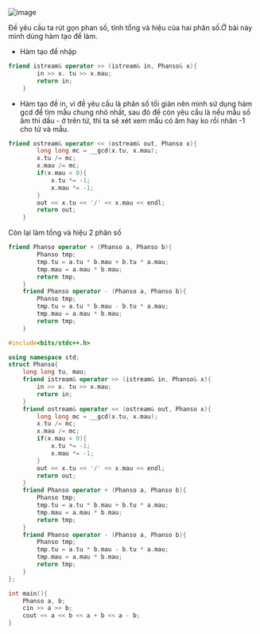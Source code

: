 ![image](https://github.com/Llam-a/Practice_Cpp/assets/115911041/cbabc265-8447-4343-8c24-f5788ac93005)


Đề yêu cầu ta rút gọn phan số, tính tổng và hiệu của hai phân số.Ở bài này mình dùng hàm tạo để làm.

- Hàm tạo để nhập

```cpp
friend istream& operator >> (istream& in, Phanso& x){
        in >> x. tu >> x.mau;
        return in;
    }
```

- Hàm tạo đề in, vì đề yêu cầu là phân số tối giản nên mình sử dụng hàm gcd để tìm mẫu chung nhỏ nhất, sau đó đề còn yêu cầu là nếu mẫu số âm thì dấu - ở trên tử, thì ta sẽ xét xem mẫu có âm hay ko rồi nhân -1 cho tử và mẫu.

```cpp
friend ostream& operator << (ostream& out, Phanso x){
        long long mc = __gcd(x.tu, x.mau);
        x.tu /= mc;
        x.mau /= mc;
        if(x.mau < 0){
            x.tu *= -1;
            x.mau *= -1;
        }
        out << x.tu << '/' << x.mau << endl;
        return out;
    }
```

Còn lại làm tổng và hiệu 2 phân số

```cpp
friend Phanso operator + (Phanso a, Phanso b){
        Phanso tmp;
        tmp.tu = a.tu * b.mau + b.tu * a.mau;
        tmp.mau = a.mau * b.mau;
        return tmp;
    }
    friend Phanso operator - (Phanso a, Phanso b){
        Phanso tmp;
        tmp.tu = a.tu * b.mau - b.tu * a.mau;
        tmp.mau = a.mau * b.mau;
        return tmp;
    }
```


```cpp
#include<bits/stdc++.h>

using namespace std;
struct Phanso{
    long long tu, mau;
    friend istream& operator >> (istream& in, Phanso& x){
        in >> x. tu >> x.mau;
        return in;
    }
    friend ostream& operator << (ostream& out, Phanso x){
        long long mc = __gcd(x.tu, x.mau);
        x.tu /= mc;
        x.mau /= mc;
        if(x.mau < 0){
            x.tu *= -1;
            x.mau *= -1;
        }
        out << x.tu << '/' << x.mau << endl;
        return out;
    }
    friend Phanso operator + (Phanso a, Phanso b){
        Phanso tmp;
        tmp.tu = a.tu * b.mau + b.tu * a.mau;
        tmp.mau = a.mau * b.mau;
        return tmp;
    }
    friend Phanso operator - (Phanso a, Phanso b){
        Phanso tmp;
        tmp.tu = a.tu * b.mau - b.tu * a.mau;
        tmp.mau = a.mau * b.mau;
        return tmp;
    }
};

int main(){
    Phanso a, b;
    cin >> a >> b;
    cout << a << b << a + b << a - b;
}
```
